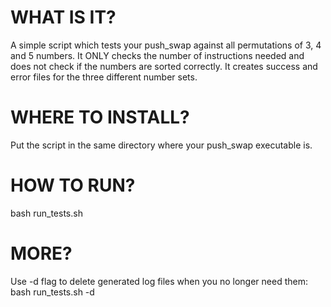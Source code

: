# WHAT IS IT?
A simple script which tests your push_swap against all permutations of 3, 4 and 5 numbers.
It ONLY checks the number of instructions needed and does not check if the numbers are sorted correctly.
It creates success and error files for the three different number sets.

# WHERE TO INSTALL? 
Put the script in the same directory where your push_swap executable is.

# HOW TO RUN?
bash run_tests.sh

# MORE?
Use -d flag to delete generated log files when you no longer need them:
bash run_tests.sh -d